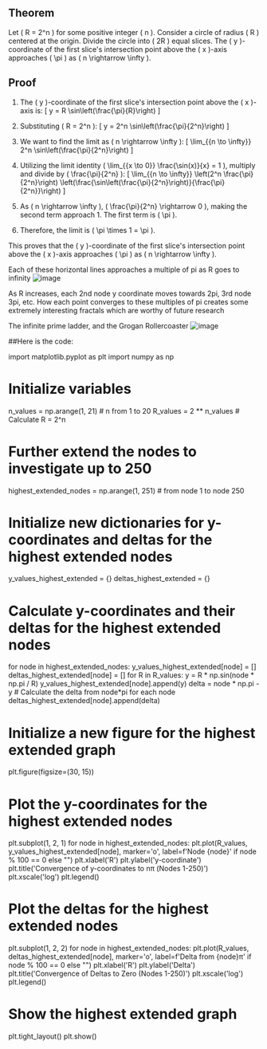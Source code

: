 ## Theorem
Let \( R = 2^n \) for some positive integer \( n \). Consider a circle of radius \( R \) centered at the origin. Divide the circle into \( 2R \) equal slices. The \( y \)-coordinate of the first slice's intersection point above the \( x \)-axis approaches \( \pi \) as \( n \rightarrow \infty \).

## Proof
1. The \( y \)-coordinate of the first slice's intersection point above the \( x \)-axis is:
   \[
   y = R \sin\left(\frac{\pi}{R}\right)
   \]

2. Substituting \( R = 2^n \):
   \[
   y = 2^n \sin\left(\frac{\pi}{2^n}\right)
   \]

3. We want to find the limit as \( n \rightarrow \infty \):
   \[
   \lim_{{n \to \infty}} 2^n \sin\left(\frac{\pi}{2^n}\right)
   \]

4. Utilizing the limit identity \( \lim_{{x \to 0}} \frac{\sin(x)}{x} = 1 \), multiply and divide by \( \frac{\pi}{2^n} \):
   \[
   \lim_{{n \to \infty}} \left(2^n \frac{\pi}{2^n}\right) \left(\frac{\sin\left(\frac{\pi}{2^n}\right)}{\frac{\pi}{2^n}}\right)
   \]

5. As \( n \rightarrow \infty \), \( \frac{\pi}{2^n} \rightarrow 0 \), making the second term approach 1. The first term is \( \pi \).

6. Therefore, the limit is \( \pi \times 1 = \pi \).

This proves that the \( y \)-coordinate of the first slice's intersection point above the \( x \)-axis approaches \( \pi \) as \( n \rightarrow \infty \).

Each of these horizontal lines approaches a multiple of pi as R goes to infinity
![image](https://github.com/jconorgrogan/Grogans-Slice-of-Pi/assets/130090573/2a204d04-0238-44ed-a5f4-a91fe5c68617)


As R increases, each 2nd node y coordinate moves towards 2pi, 3rd node 3pi, etc. 
How each point converges to these multiples of pi creates some extremely interesting fractals which are worthy of future research

The infinite prime ladder, and the Grogan Rollercoaster 
![image](https://github.com/jconorgrogan/Grogans-Slice-of-Pi/assets/130090573/f45b1293-16f1-41fd-abdf-ead3df0f4284)


##Here is the code:

import matplotlib.pyplot as plt
import numpy as np

# Initialize variables
n_values = np.arange(1, 21)  # n from 1 to 20
R_values = 2 ** n_values  # Calculate R = 2^n

# Further extend the nodes to investigate up to 250
highest_extended_nodes = np.arange(1, 251)  # from node 1 to node 250

# Initialize new dictionaries for y-coordinates and deltas for the highest extended nodes
y_values_highest_extended = {}
deltas_highest_extended = {}

# Calculate y-coordinates and their deltas for the highest extended nodes
for node in highest_extended_nodes:
    y_values_highest_extended[node] = []
    deltas_highest_extended[node] = []
    for R in R_values:
        y = R * np.sin(node * np.pi / R)
        y_values_highest_extended[node].append(y)
        delta = node * np.pi - y  # Calculate the delta from node*pi for each node
        deltas_highest_extended[node].append(delta)

# Initialize a new figure for the highest extended graph
plt.figure(figsize=(30, 15))

# Plot the y-coordinates for the highest extended nodes
plt.subplot(1, 2, 1)
for node in highest_extended_nodes:
    plt.plot(R_values, y_values_highest_extended[node], marker='o', label=f'Node {node}' if node % 100 == 0 else "")
plt.xlabel('R')
plt.ylabel('y-coordinate')
plt.title('Convergence of y-coordinates to nπ (Nodes 1-250)')
plt.xscale('log')
plt.legend()

# Plot the deltas for the highest extended nodes
plt.subplot(1, 2, 2)
for node in highest_extended_nodes:
    plt.plot(R_values, deltas_highest_extended[node], marker='o', label=f'Delta from {node}π' if node % 100 == 0 else "")
plt.xlabel('R')
plt.ylabel('Delta')
plt.title('Convergence of Deltas to Zero (Nodes 1-250)')
plt.xscale('log')
plt.legend()

# Show the highest extended graph
plt.tight_layout()
plt.show()


